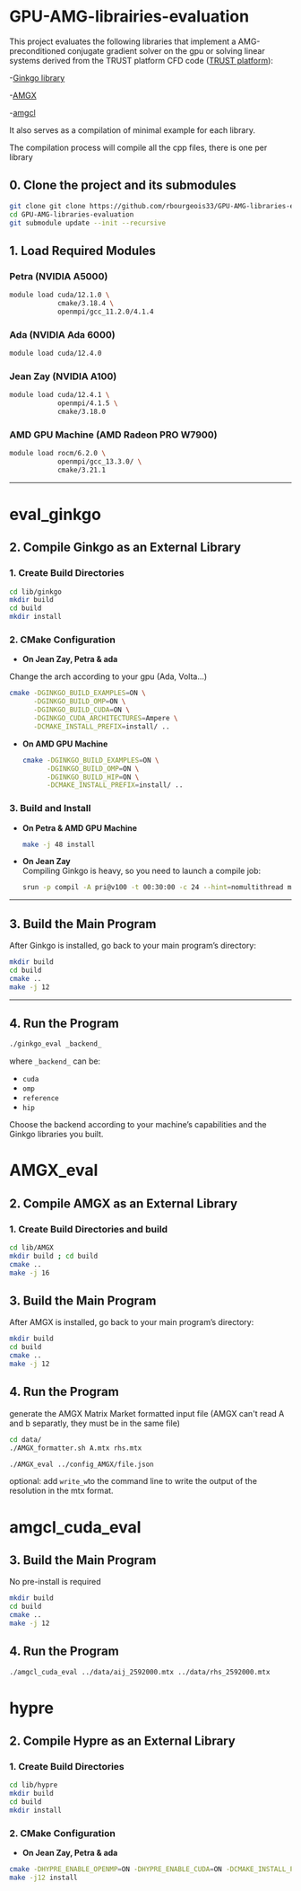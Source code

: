 # GPU-AMG-librairies-evaluation


This project evaluates the following libraries that implement a AMG-preconditioned conjugate gradient solver on the gpu or solving linear systems derived from the TRUST platform CFD code ([TRUST platform](https://cea-trust-platform.github.io/)): 

-[Ginkgo library](https://github.com/ginkgo-project/ginkgo)

-[AMGX](https://github.com/NVIDIA/AMGX)

-[amgcl](https://github.com/ddemidov/amgcl)

It also serves as a compilation of minimal example for each library.

The compilation process will compile all the cpp files, there is one per library

## 0. Clone the project and its submodules
```bash
git clone git clone https://github.com/rbourgeois33/GPU-AMG-libraries-evaluation
cd GPU-AMG-libraries-evaluation
git submodule update --init --recursive
```

## 1. Load Required Modules

### Petra (NVIDIA A5000)

```bash
module load cuda/12.1.0 \
            cmake/3.18.4 \
            openmpi/gcc_11.2.0/4.1.4
```

### Ada (NVIDIA Ada 6000)

```bash
module load cuda/12.4.0 
```

### Jean Zay (NVIDIA A100)

```bash
module load cuda/12.4.1 \
            openmpi/4.1.5 \
            cmake/3.18.0
```

### AMD GPU Machine (AMD Radeon PRO W7900)

```bash
module load rocm/6.2.0 \
            openmpi/gcc_13.3.0/ \
            cmake/3.21.1
```

---
# eval_ginkgo

## 2. Compile Ginkgo as an External Library

### 1. Create Build Directories

```bash
cd lib/ginkgo
mkdir build
cd build
mkdir install
```

### 2. CMake Configuration

- **On Jean Zay, Petra & ada**

Change the arch according to your gpu (Ada, Volta...)
  ```bash
  cmake -DGINKGO_BUILD_EXAMPLES=ON \
        -DGINKGO_BUILD_OMP=ON \
        -DGINKGO_BUILD_CUDA=ON \
        -DGINKGO_CUDA_ARCHITECTURES=Ampere \
        -DCMAKE_INSTALL_PREFIX=install/ ..
  ```

- **On AMD GPU Machine**

  ```bash
  cmake -DGINKGO_BUILD_EXAMPLES=ON \
        -DGINKGO_BUILD_OMP=ON \
        -DGINKGO_BUILD_HIP=ON \
        -DCMAKE_INSTALL_PREFIX=install/ ..
  ```

### 3. Build and Install

- **On Petra & AMD GPU Machine**

  ```bash
  make -j 48 install
  ```

- **On Jean Zay**  
  Compiling Ginkgo is heavy, so you need to launch a compile job:
  
  ```bash
  srun -p compil -A pri@v100 -t 00:30:00 -c 24 --hint=nomultithread make -j24 install
  ```

---

## 3. Build the Main Program

After Ginkgo is installed, go back to your main program’s directory:

```bash
mkdir build
cd build
cmake ..
make -j 12
```

---

## 4. Run the Program

```bash
./ginkgo_eval _backend_
```

where `_backend_` can be:
- `cuda`
- `omp`
- `reference`
- `hip`

Choose the backend according to your machine’s capabilities and the Ginkgo libraries you built.

# AMGX_eval

## 2. Compile AMGX as an External Library

### 1. Create Build Directories and build

```bash
cd lib/AMGX
mkdir build ; cd build
cmake ..
make -j 16
```

## 3. Build the Main Program

After AMGX is installed, go back to your main program’s directory:

```bash
mkdir build
cd build
cmake ..
make -j 12
```

## 4. Run the Program
generate the AMGX Matrix Market formatted input file (AMGX can't read A and b separatly, they must be in the same file)
```bash
cd data/
./AMGX_formatter.sh A.mtx rhs.mtx
```
```bash
./AMGX_eval ../config_AMGX/file.json
```
optional: add `write_w`to the command line to write the output of the resolution in the mtx format.


# amgcl_cuda_eval

## 3. Build the Main Program

No pre-install is required

```bash
mkdir build
cd build
cmake ..
make -j 12
```

## 4. Run the Program

```bash
./amgcl_cuda_eval ../data/aij_2592000.mtx ../data/rhs_2592000.mtx
```

# hypre

## 2. Compile Hypre as an External Library

### 1. Create Build Directories

```bash
cd lib/hypre
mkdir build
cd build
mkdir install
```

### 2. CMake Configuration

- **On Jean Zay, Petra & ada**
```bash
cmake -DHYPRE_ENABLE_OPENMP=ON -DHYPRE_ENABLE_CUDA=ON -DCMAKE_INSTALL_PREFIX=install/ ../src/
make -j12 install
```
